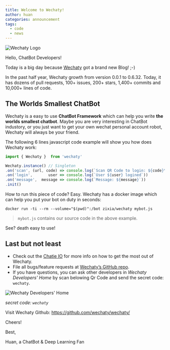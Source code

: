 ```yaml
---
title: Welcome to Wechaty!
author: huan
categories: announcement
tags:
  - code
  - news
---
```

![Wechaty Logo][wechaty-logo-image]

Hello, ChatBot Developers!

Today is a big day because [Wechaty][wechaty-gh] got a brand new Blog! ;-)

In the past half year, Wechaty growth from version 0.0.1 to 0.6.32. Today, it has dozens of pull requests, 100+ issues, 200+ stars, 1,400+ commits and 10,000+ lines of code.

## The Worlds Smallest ChatBot

Wechaty is a easy to use **ChatBot Framework** which can help you write **the worlds smallest chatbot**. Maybe you are very interesting in ChatBot industory, or you just want to get your own wechat personal account robot, Wechaty will always be your friend.

The following 6 lines javascript code example will show you how does Wechaty work:

```javascript
import { Wechaty }  from 'wechaty'

Wechaty.instance() // Singleton
.on('scan', (url, code) => console.log(`Scan QR Code to login: ${code}\n${url}`))
.on('login',       user => console.log(`User ${user} logined`))
.on('message',  message => console.log(`Message: ${message}`))
.init()
```

How to run this piece of code? Easy. Wechaty has a docker image which can help you put your bot on duty in seconds:

```shell
docker run -ti --rm --volume="$(pwd)":/bot zixia/wechaty mybot.js
```

> `mybot.js` contains our source code in the above example.

See? death easy to use!

## Last but not least

* Check out the [Chatie IO][chatie-io] for more info on how to get the most out of Wechaty.
* File all bugs/feature requests at [Wechaty’s GitHub repo][wechaty-gh].
* If you have questions, you can ask other developers in _Wechaty Developers' Home_ by scan belowing Qr Code and send the secret code: `wechaty`.

![Wechaty Developers' Home][wechaty-qrcode-image]

_secret code: `wechaty`_

Visit Wechaty Github: <https://github.com/wechaty/wechaty/>

Cheers!

Best,

Huan, a ChatBot & Deep Learning Fan

[wechaty-gh]: https://github.com/wechaty/wechaty/
[chatie-io]: https://www.chatie.io
[wechaty-qrcode-image]: https://wechaty.js.org/img/friday-qrcode.svg
[wechaty-logo-image]: https://wechaty.js.org/img/wechaty-logo.svg
